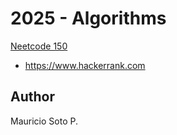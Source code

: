 # 2025 - Algorithms

[Neetcode 150](https://neetcode.io/practice?tab=neetcode150)

- https://www.hackerrank.com

## Author

Mauricio Soto P.